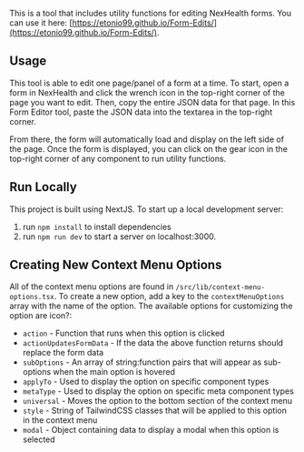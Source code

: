 This is a tool that includes utility functions for editing NexHealth forms. You can use it here: [https://etonio99.github.io/Form-Edits/](https://etonio99.github.io/Form-Edits/).

## Usage

This tool is able to edit one page/panel of a form at a time. To start, open a form in NexHealth and click the wrench icon in the top-right corner of the page you want to edit. Then, copy the entire JSON data for that page. In this Form Editor tool, paste the JSON data into the textarea in the top-right corner.

From there, the form will automatically load and display on the left side of the page. Once the form is displayed, you can click on the gear icon in the top-right corner of any component to run utility functions.

## Run Locally

This project is built using NextJS. To start up a local development server:
1. run `npm install` to install dependencies
2. run `npm run dev` to start a server on localhost:3000.

## Creating New Context Menu Options

All of the context menu options are found in `/src/lib/context-menu-options.tsx`. To create a new option, add a key to the `contextMenuOptions` array with the name of the option. The available options for customizing the option are icon?:
* `action` - Function that runs when this option is clicked
* `actionUpdatesFormData` - If the data the above function returns should replace the form data
* `subOptions` - An array of string:function pairs that will appear as sub-options when the main option is hovered
* `applyTo` - Used to display the option on specific component types
* `metaType` - Used to display the option on specific meta component types
* `universal` - Moves the option to the bottom section of the context menu
* `style` - String of TailwindCSS classes that will be applied to this option in the context menu
* `modal` - Object containing data to display a modal when this option is selected
